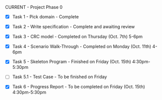 CURRENT - Project Phase 0  

- [x] Task 1 - Pick domain - Complete  

- [x] Task 2 - Write specification - Complete and awaiting review  

- [x] Task 3 - CRC model - Completed on Thursday (Oct. 7th) 5-6pm  

- [X] Task 4 - Scenario Walk-Through - Completed on Monday (Oct. 11th) 4-6pm

- [X] Task 5 - Skeleton Program - Finished on Friday (Oct. 15th) 4:30pm-5:30pm

- [ ] Task 5.1 - Test Case - To be finished on Friday

- [X] Task 6 - Progress Report - To be completed on Friday (Oct. 15th) 4:30pm-5:30pm

